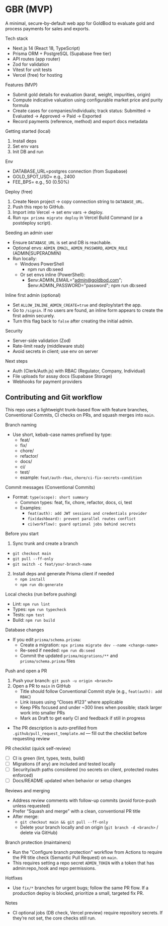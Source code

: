 # GBR (MVP)

A minimal, secure-by-default web app for GoldBod to evaluate gold and process payments for sales and exports.

Tech stack

- Next.js 14 (React 18, TypeScript)
- Prisma ORM + PostgreSQL (Supabase free tier)
- API routes (app router)
- Zod for validation
- Vitest for unit tests
- Vercel (free) for hosting

Features (MVP)

- Submit gold details for evaluation (karat, weight, impurities, origin)
- Compute indicative valuation using configurable market price and purity formula
- Create cases for companies/individuals; track status: Submitted → Evaluated → Approved → Paid → Exported
- Record payments (reference, method) and export docs metadata

Getting started (local)

1. Install deps
2. Set env vars
3. Init DB and run

Env

- DATABASE_URL=postgres connection (from Supabase)
- GOLD_SPOT_USD= e.g., 2400
- FEE_BPS= e.g., 50 (0.50%)

Deploy (free)

1. Create Neon project → copy connection string to `DATABASE_URL`.
2. Push this repo to GitHub.
3. Import into Vercel → set env vars → deploy.
4. Run `npx prisma migrate deploy` in Vercel Build Command (or a postdeploy script).

Seeding an admin user

- Ensure `DATABASE_URL` is set and DB is reachable.
- Optional envs: `ADMIN_EMAIL`, `ADMIN_PASSWORD`, `ADMIN_ROLE` (ADMIN|SUPERADMIN)
- Run locally:
  - Windows PowerShell
    - npm run db:seed
  - Or set envs inline (PowerShell):
    - $env:ADMIN_EMAIL="admin@goldbod.com"; $env:ADMIN_PASSWORD="password"; npm run db:seed

Inline first admin (optional)

- Set `ALLOW_INLINE_ADMIN_CREATE=true` and deploy/start the app.
- Go to `/signin`. If no users are found, an inline form appears to create the first admin securely.
- Turn this flag back to `false` after creating the initial admin.

Security

- Server-side validation (Zod)
- Rate-limit ready (middleware stub)
- Avoid secrets in client; use env on server

Next steps

- Auth (Clerk/Auth.js) with RBAC (Regulator, Company, Individual)
- File uploads for assay docs (Supabase Storage)
- Webhooks for payment providers

## Contributing and Git workflow

This repo uses a lightweight trunk-based flow with feature branches, Conventional Commits, CI checks on PRs, and squash merges into `main`.

Branch naming

- Use short, kebab-case names prefixed by type:
  - feat/<scope-or-summary>
  - fix/<bug-or-area>
  - chore/<task>
  - refactor/<area>
  - docs/<topic>
  - ci/<topic>
  - test/<topic>
  - example: `feat/auth-rbac`, `chore/ci-fix-secrets-condition`

Commit messages (Conventional Commits)

- Format: `type(scope): short summary`
  - Common types: feat, fix, chore, refactor, docs, ci, test
  - Examples:
    - `feat(auth): add JWT sessions and credentials provider`
    - `fix(dashboard): prevent parallel routes conflict`
    - `ci(workflow): guard optional jobs behind secrets`

Before you start

1. Sync trunk and create a branch
  - `git checkout main`
   - `git pull --ff-only`
   - `git switch -c feat/your-branch-name`
2. Install deps and generate Prisma client if needed
   - `npm install`
   - `npm run db:generate`

Local checks (run before pushing)

- Lint: `npm run lint`
- Types: `npm run typecheck`
- Tests: `npm test`
- Build: `npm run build`

Database changes

- If you edit `prisma/schema.prisma`:
  - Create a migration: `npx prisma migrate dev --name <change-name>`
  - Re-seed if needed: `npm run db:seed`
  - Commit the updated `prisma/migrations/**` and `prisma/schema.prisma` files

Push and open a PR

1. Push your branch: `git push -u origin <branch>`
2. Open a PR to `main` in GitHub
   - Title should follow Conventional Commit style (e.g., `feat(auth): add RBAC`)
   - Link issues using “Closes #123” where applicable
   - Keep PRs focused and under ~300 lines when possible; stack larger work into smaller PRs
   - Mark as Draft to get early CI and feedback if still in progress
  - The PR description is auto-prefilled from `.github/pull_request_template.md` — fill out the checklist before requesting review

PR checklist (quick self-review)

- [ ] CI is green (lint, types, tests, build)
- [ ] Migrations (if any) are included and tested locally
- [ ] Security/auth paths considered (no secrets on client, protected routes enforced)
- [ ] Docs/README updated when behavior or setup changes

Reviews and merging

- Address review comments with follow-up commits (avoid force-push unless requested)
- Prefer “Squash and merge” with a clean, conventional PR title
- After merge:
  - `git checkout main && git pull --ff-only`
  - Delete your branch locally and on origin (`git branch -d <branch>` / delete via GitHub)

Branch protection (maintainers)

- Run the "Configure branch protection" workflow from Actions to require the PR title check (Semantic Pull Request) on `main`.
- This requires setting a repo secret `ADMIN_TOKEN` with a token that has admin:repo_hook and repo permissions.

Hotfixes

- Use `fix/*` branches for urgent bugs; follow the same PR flow. If a production deploy is blocked, prioritize a small, targeted fix PR.

Notes

- CI optional jobs (DB check, Vercel preview) require repository secrets. If they’re not set, the core checks still run.
